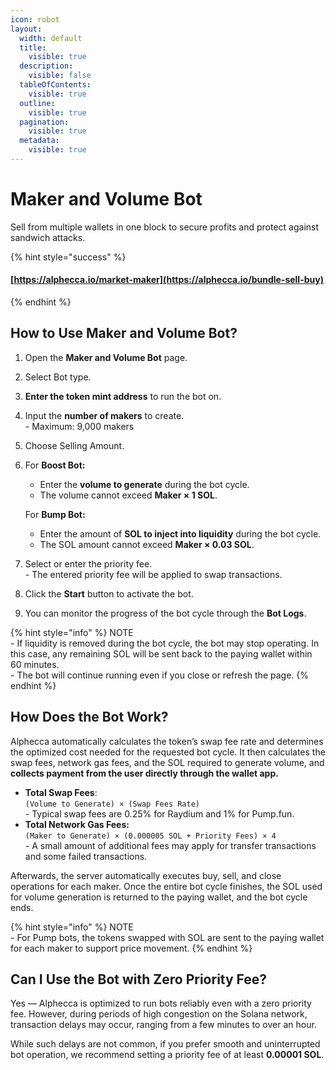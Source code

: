 ```yaml
---
icon: robot
layout:
  width: default
  title:
    visible: true
  description:
    visible: false
  tableOfContents:
    visible: true
  outline:
    visible: true
  pagination:
    visible: true
  metadata:
    visible: true
---
```


# Maker and Volume Bot

Sell from multiple wallets in one block to secure profits and protect against sandwich attacks.

{% hint style="success" %}
#### [https://alphecca.io/market-maker](https://alphecca.io/bundle-sell-buy)
{% endhint %}

## How to Use Maker and Volume Bot?&#x20;

1. Open the **Maker and Volume Bot** page.
2. Select Bot type.
3. **Enter the token mint address** to run the bot on.
4. Input the **number of makers** to create.\
   \- Maximum: 9,000 makers
5. Choose Selling Amount.
6.  For **Boost Bot:**

    * Enter the **volume to generate** during the bot cycle.
    * The volume cannot exceed **Maker × 1 SOL**.

    For **Bump Bot:**

    * Enter the amount of **SOL to inject into liquidity** during the bot cycle.
    * The SOL amount cannot exceed **Maker × 0.03 SOL**.
7. Select or enter the priority fee.\
   \- The entered priority fee will be applied to swap transactions.
8. Click the **Start** button to activate the bot.
9. You can monitor the progress of the bot cycle through the **Bot Logs**.

{% hint style="info" %}
NOTE\
\- If liquidity is removed during the bot cycle, the bot may stop operating. In this case, any remaining SOL will be sent back to the paying wallet within 60 minutes.\
\- The bot will continue running even if you close or refresh the page.
{% endhint %}

## How Does the Bot Work?

Alphecca automatically calculates the token’s swap fee rate and determines the optimized cost needed for the requested bot cycle. It then calculates the swap fees, network gas fees, and the SOL required to generate volume, and **collects payment from the user directly through the wallet app.**

* **Total Swap Fees**:\
  &#x20;`(Volume to Generate) × (Swap Fees Rate)` \
  \- Typical swap fees are 0.25% for Raydium and 1% for Pump.fun.
* **Total Network Gas Fees:**\
  &#x20;`(Maker to Generate) × (0.000005 SOL + Priority Fees) × 4` \
  \- A small amount of additional fees may apply for transfer transactions and some failed transactions.

Afterwards, the server automatically executes buy, sell, and close operations for each maker. Once the entire bot cycle finishes, the SOL used for volume generation is returned to the paying wallet, and the bot cycle ends.

{% hint style="info" %}
NOTE\
\- For Pump bots, the tokens swapped with SOL are sent to the paying wallet for each maker to support price movement.
{% endhint %}

## Can I Use the Bot with Zero Priority Fee?

Yes — Alphecca is optimized to run bots reliably even with a zero priority fee. However, during periods of high congestion on the Solana network, transaction delays may occur, ranging from a few minutes to over an hour.

While such delays are not common, if you prefer smooth and uninterrupted bot operation, we recommend setting a priority fee of at least **0.00001 SOL**.
